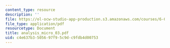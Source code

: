```yaml
---
content_type: resource
description: ''
file: https://ol-ocw-studio-app-production.s3.amazonaws.com/courses/6-021j-quantitative-physiology-cells-and-tissues-fall-2004/c4e637b3505697f95c9dc9fdb4d00753_analysis_micro_03.pdf
file_type: application/pdf
resourcetype: Document
title: analysis_micro_03.pdf
uid: c4e637b3-5056-97f9-5c9d-c9fdb4d00753
---
```

